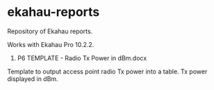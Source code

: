 # ekahau-reports
Repository of Ekahau reports. 

Works with Ekahau Pro 10.2.2.

1. P6 TEMPLATE - Radio Tx Power in dBm.docx

  Template to output access point radio Tx power into a table. Tx power displayed in dBm.

